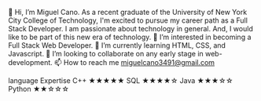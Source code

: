 👋 Hi, I’m Miguel Cano. As a recent graduate of the University of New York City College of Technology, I'm excited to pursue my career path as a Full Stack Developer. I am passionate about technology in general. And, I would like to be part of this new era of technology.
👀 I’m interested in becoming a Full Stack Web Developer.
🌱 I’m currently learning HTML, CSS, and Javascript. 
💞️ I’m looking to collaborate on any early stage in web-development.
📫 How to reach me miguelcano3491@gmail.com

language	Expertise
C++	      ★★★★★
SQL	      ★★★★☆
Java	    ★★★☆☆
Python	  ★★☆☆☆
